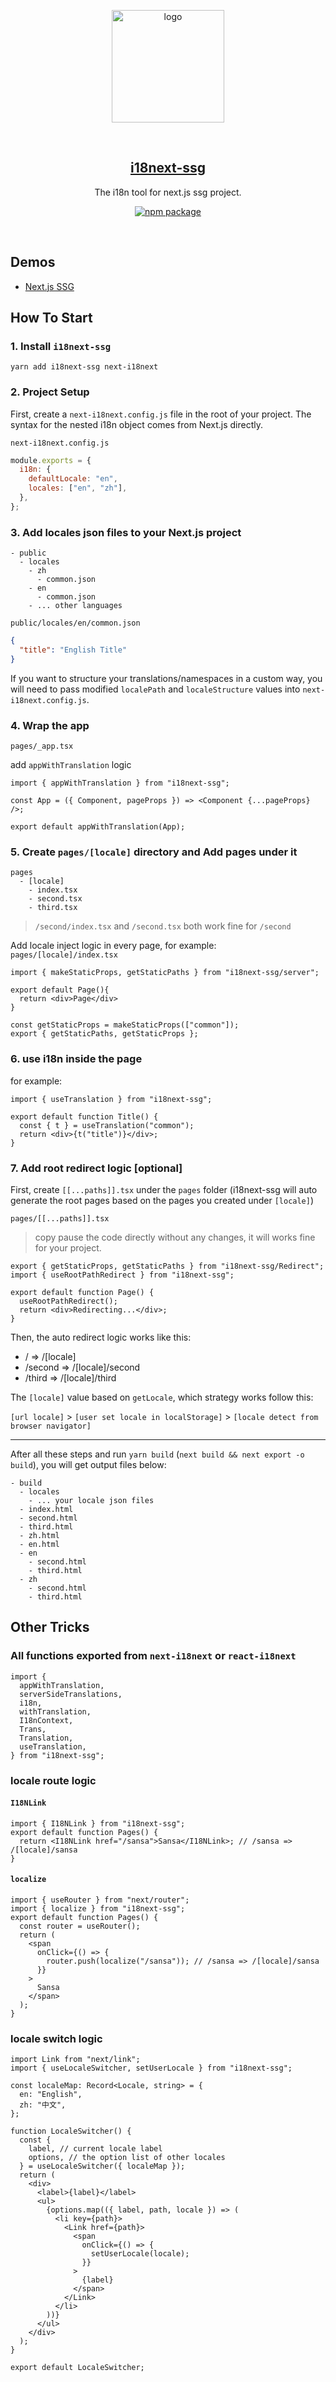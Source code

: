 <p align="center">
  <a href="https://github.com/Yrobot/i18next-ssg" target="_blank" rel="noopener noreferrer">
    <img width="180" src="https://images.yrobot.top/2022-11-19/i18next-ssg-10-33-34.svg" alt="logo">
  </a>
</p>
<br/>
<h2 align="center">
  <a href="https://github.com/Yrobot/i18next-ssg">i18next-ssg</a>
</h2>
<p align="center">
  The i18n tool for next.js ssg project.
</p>
<p align="center">
  <a href="https://www.npmjs.com/package/i18next-ssg"><img src="https://img.shields.io/npm/v/i18next-ssg.svg" alt="npm package"></a>
</p>
<br/>

## Demos

- [Next.js SSG](https://codesandbox.io/s/i18next-ssg-ozrpwx)

## How To Start

### 1. Install `i18next-ssg`

```
yarn add i18next-ssg next-i18next
```

### 2. Project Setup

First, create a `next-i18next.config.js` file in the root of your project. The syntax for the nested i18n object comes from Next.js directly.

`next-i18next.config.js`

```js
module.exports = {
  i18n: {
    defaultLocale: "en",
    locales: ["en", "zh"],
  },
};
```

### 3. Add locales json files to your Next.js project

```
- public
  - locales
    - zh
      - common.json
    - en
      - common.json
    - ... other languages
```

`public/locales/en/common.json`

```json
{
  "title": "English Title"
}
```

If you want to structure your translations/namespaces in a custom way, you will need to pass modified `localePath` and `localeStructure` values into `next-i18next.config.js`.

### 4. Wrap the app

`pages/_app.tsx`

add `appWithTranslation` logic

```tsx
import { appWithTranslation } from "i18next-ssg";

const App = ({ Component, pageProps }) => <Component {...pageProps} />;

export default appWithTranslation(App);
```

### 5. Create `pages/[locale]` directory and Add pages under it

```
pages
  - [locale]
    - index.tsx
    - second.tsx
    - third.tsx
```

> `/second/index.tsx` and `/second.tsx` both work fine for `/second`

Add locale inject logic in every page, for example:  
`pages/[locale]/index.tsx`

```tsx
import { makeStaticProps, getStaticPaths } from "i18next-ssg/server";

export default Page(){
  return <div>Page</div>
}

const getStaticProps = makeStaticProps(["common"]);
export { getStaticPaths, getStaticProps };
```

### 6. use i18n inside the page

for example:

```tsx
import { useTranslation } from "i18next-ssg";

export default function Title() {
  const { t } = useTranslation("common");
  return <div>{t("title")}</div>;
}
```

### 7. Add root redirect logic [optional]

First, create `[[...paths]].tsx` under the `pages` folder (i18next-ssg will auto generate the root pages based on the pages you created under `[locale]`)

`pages/[[...paths]].tsx`

> copy pause the code directly without any changes, it will works fine for your project.

```tsx
export { getStaticProps, getStaticPaths } from "i18next-ssg/Redirect";
import { useRootPathRedirect } from "i18next-ssg";

export default function Page() {
  useRootPathRedirect();
  return <div>Redirecting...</div>;
}
```

Then, the auto redirect logic works like this:

- / => /[locale]
- /second => /[locale]/second
- /third => /[locale]/third

The `[locale]` value based on `getLocale`, which strategy works follow this:

`[url locale]` > `[user set locale in localStorage]` > `[locale detect from browser navigator]`

---

After all these steps and run `yarn build` (`next build && next export -o build`), you will get output files below:

```
- build
  - locales
    - ... your locale json files
  - index.html
  - second.html
  - third.html
  - zh.html
  - en.html
  - en
    - second.html
    - third.html
  - zh
    - second.html
    - third.html
```

## Other Tricks

### All functions exported from `next-i18next` or `react-i18next`

```tsx
import {
  appWithTranslation,
  serverSideTranslations,
  i18n,
  withTranslation,
  I18nContext,
  Trans,
  Translation,
  useTranslation,
} from "i18next-ssg";
```

### locale route logic

#### `I18NLink`

```tsx
import { I18NLink } from "i18next-ssg";
export default function Pages() {
  return <I18NLink href="/sansa">Sansa</I18NLink>; // /sansa => /[locale]/sansa
}
```

#### `localize`

```tsx
import { useRouter } from "next/router";
import { localize } from "i18next-ssg";
export default function Pages() {
  const router = useRouter();
  return (
    <span
      onClick={() => {
        router.push(localize("/sansa")); // /sansa => /[locale]/sansa
      }}
    >
      Sansa
    </span>
  );
}
```

### locale switch logic

```tsx
import Link from "next/link";
import { useLocaleSwitcher, setUserLocale } from "i18next-ssg";

const localeMap: Record<Locale, string> = {
  en: "English",
  zh: "中文",
};

function LocaleSwitcher() {
  const {
    label, // current locale label
    options, // the option list of other locales
  } = useLocaleSwitcher({ localeMap });
  return (
    <div>
      <label>{label}</label>
      <ul>
        {options.map(({ label, path, locale }) => (
          <li key={path}>
            <Link href={path}>
              <span
                onClick={() => {
                  setUserLocale(locale);
                }}
              >
                {label}
              </span>
            </Link>
          </li>
        ))}
      </ul>
    </div>
  );
}

export default LocaleSwitcher;
```
